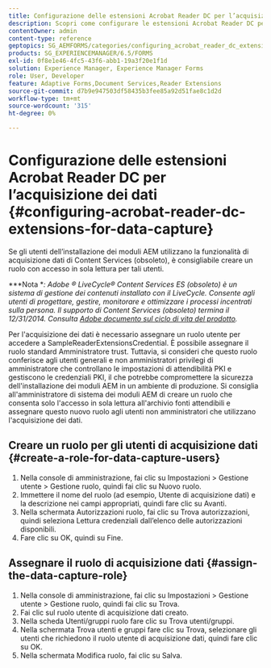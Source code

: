 ```yaml
---
title: Configurazione delle estensioni Acrobat Reader DC per l’acquisizione dei dati
description: Scopri come configurare le estensioni Acrobat Reader DC per l’acquisizione dei dati.
contentOwner: admin
content-type: reference
geptopics: SG_AEMFORMS/categories/configuring_acrobat_reader_dc_extensions
products: SG_EXPERIENCEMANAGER/6.5/FORMS
exl-id: 0f8e1e46-4fc5-43f6-abb1-19a3f20e1f1d
solution: Experience Manager, Experience Manager Forms
role: User, Developer
feature: Adaptive Forms,Document Services,Reader Extensions
source-git-commit: d7b9e947503df58435b3fee85a92d51fae8c1d2d
workflow-type: tm+mt
source-wordcount: '315'
ht-degree: 0%

---
```


# Configurazione delle estensioni Acrobat Reader DC per l’acquisizione dei dati {#configuring-acrobat-reader-dc-extensions-for-data-capture}

Se gli utenti dell’installazione dei moduli AEM utilizzano la funzionalità di acquisizione dati di Content Services (obsoleto), è consigliabile creare un ruolo con accesso in sola lettura per tali utenti.

***Nota **: Adobe ® LiveCycle® Content Services ES (obsoleto) è un sistema di gestione dei contenuti installato con il LiveCycle. Consente agli utenti di progettare, gestire, monitorare e ottimizzare i processi incentrati sulla persona. Il supporto di Content Services (obsoleto) termina il 12/31/2014. Consulta [Adobe documento sul ciclo di vita del prodotto](https://helpx.adobe.com/it/support/programs/eol-matrix.html).*

Per l&#39;acquisizione dei dati è necessario assegnare un ruolo utente per accedere a SampleReaderExtensionsCredential. È possibile assegnare il ruolo standard Amministratore trust. Tuttavia, si consideri che questo ruolo conferisce agli utenti generali e non amministratori privilegi di amministratore che controllano le impostazioni di attendibilità PKI e gestiscono le credenziali PKI, il che potrebbe compromettere la sicurezza dell&#39;installazione dei moduli AEM in un ambiente di produzione. Si consiglia all&#39;amministratore di sistema dei moduli AEM di creare un ruolo che consenta solo l&#39;accesso in sola lettura all&#39;archivio fonti attendibili e assegnare questo nuovo ruolo agli utenti non amministratori che utilizzano l&#39;acquisizione dei dati.

## Creare un ruolo per gli utenti di acquisizione dati {#create-a-role-for-data-capture-users}

1. Nella console di amministrazione, fai clic su Impostazioni > Gestione utente > Gestione ruolo, quindi fai clic su Nuovo ruolo.
1. Immettere il nome del ruolo (ad esempio, Utente di acquisizione dati) e la descrizione nei campi appropriati, quindi fare clic su Avanti.
1. Nella schermata Autorizzazioni ruolo, fai clic su Trova autorizzazioni, quindi seleziona Lettura credenziali dall’elenco delle autorizzazioni disponibili.
1. Fare clic su OK, quindi su Fine.

## Assegnare il ruolo di acquisizione dati {#assign-the-data-capture-role}

1. Nella console di amministrazione, fai clic su Impostazioni > Gestione utente > Gestione ruolo, quindi fai clic su Trova.
1. Fai clic sul ruolo utente di acquisizione dati creato.
1. Nella scheda Utenti/gruppi ruolo fare clic su Trova utenti/gruppi.
1. Nella schermata Trova utenti e gruppi fare clic su Trova, selezionare gli utenti che richiedono il ruolo utente di acquisizione dati, quindi fare clic su OK.
1. Nella schermata Modifica ruolo, fai clic su Salva.
